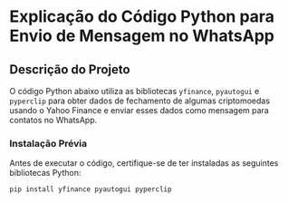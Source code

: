 # Explicação do Código Python para Envio de Mensagem no WhatsApp

## Descrição do Projeto

O código Python abaixo utiliza as bibliotecas `yfinance`, `pyautogui` e `pyperclip` para obter dados de fechamento de algumas criptomoedas usando o Yahoo Finance e enviar esses dados como mensagem para contatos no WhatsApp.

### Instalação Prévia

Antes de executar o código, certifique-se de ter instaladas as seguintes bibliotecas Python:

```bash
pip install yfinance pyautogui pyperclip
